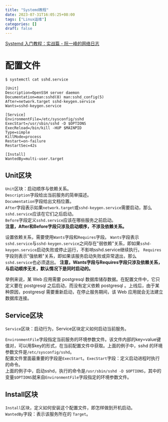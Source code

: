 ```yaml
---
title: "Systemd教程"
date: 2023-07-31T16:05:25+08:00
tags: ["Linux运维"]
categories: []
draft: false
---
```


[Systemd 入门教程：实战篇 - 阮一峰的网络日志](https://www.ruanyifeng.com/blog/2016/03/systemd-tutorial-part-two.html)

# 配置文件
```shell
$ systemctl cat sshd.service

[Unit]
Description=OpenSSH server daemon
Documentation=man:sshd(8) man:sshd_config(5)
After=network.target sshd-keygen.service
Wants=sshd-keygen.service

[Service]
EnvironmentFile=/etc/sysconfig/sshd
ExecStart=/usr/sbin/sshd -D $OPTIONS
ExecReload=/bin/kill -HUP $MAINPID
Type=simple
KillMode=process
Restart=on-failure
RestartSec=42s

[Install]
WantedBy=multi-user.target
```

## Unit区块
`Unit`区块：启动顺序与依赖关系。  
`Description`字段给出当前服务的简单描述。  
`Documentation`字段给出文档位置。  
`After`字段表示如果`network.target`或`sshd-keygen.service`需要启动，那么`sshd.service`应该在它们之后启动。  
`Before`字段定义`sshd.service`应该在哪些服务之前启动。  
**注意，After和Before字段只涉及启动顺序，不涉及依赖关系。**

设置依赖关系，需要使用`Wants`字段和`Requires`字段。
`Wants`字段表示`sshd.service`与`sshd-keygen.service`之间存在"弱依赖"关系，即如果`sshd-keygen.service`启动失败或停止运行，不影响sshd.service继续执行。
`Requires`字段则表示"强依赖"关系，即如果该服务启动失败或异常退出，那么`sshd.service`也必须退出。
**注意，Wants字段与Requires字段只涉及依赖关系，与启动顺序无关，默认情况下是同时启动的。**

举例来说，某 Web 应用需要 postgresql 数据库储存数据。在配置文件中，它只定义要在 postgresql 之后启动，而没有定义依赖 postgresql 。上线后，由于某种原因，postgresql 需要重新启动，在停止服务期间，该 Web 应用就会无法建立数据库连接。

## Service区块
`Service`区块：启动行为，Service区块定义如何启动当前服务。

`EnvironmentFile`字段指定当前服务的环境参数文件。该文件内部的key=value键值对，可以用$key的形式，在当前配置文件中获取。上面的例子中，sshd 的环境参数文件是`/etc/sysconfig/sshd`。  
配置文件里面最重要的字段是`ExecStart`。`ExecStart`字段：定义启动进程时执行的命令。  
上面的例子中，启动sshd，执行的命令是`/usr/sbin/sshd -D $OPTIONS`，其中的变量`$OPTIONS`就来自`EnvironmentFile`字段指定的环境参数文件。

## Install区块
`Install`区块，定义如何安装这个配置文件，即怎样做到开机启动。  
`WantedBy`字段：表示该服务所在的 `Target`。